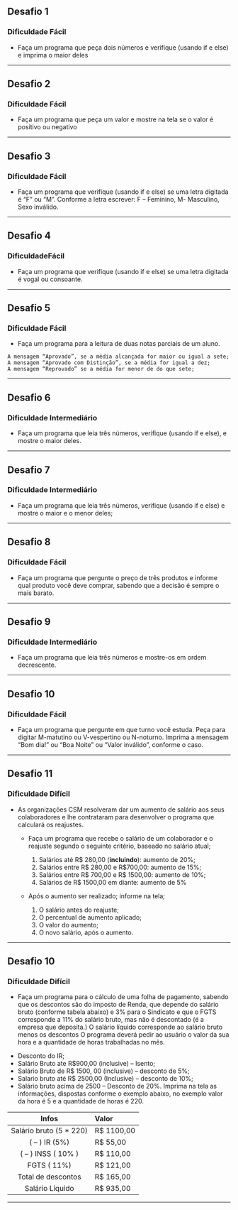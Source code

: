 ## Desafio 1
### Dificuldade Fácil
- Faça um programa que peça dois números e verifique (usando if e else) e imprima o maior deles 
---
## Desafio 2
### Dificuldade Fácil
- Faça um programa que peça um valor e mostre na tela se o valor é positivo ou negativo 
---
## Desafio 3
### Dificuldade Fácil
- Faça um programa que verifique (usando if e else) se uma letra digitada é “F” ou “M”. Conforme a letra escrever: F – Feminino, M- Masculino, Sexo inválido. 
---
## Desafio 4
### DificuldadeFácil
- Faça um programa que verifique (usando if e else) se uma letra digitada é vogal ou consoante.  
---
## Desafio 5
### Dificuldade Fácil 
- Faça um programa para a leitura de duas notas parciais de um aluno.  
```
A mensagem “Aprovado”, se a média alcançada for maior ou igual a sete;
A mensagem “Aprovado com Distinção”, se a média for igual a dez;
A mensagem “Reprovado” se a média for menor de do que sete;
```
---
## Desafio 6
### Dificuldade Intermediário
- Faça um programa que leia três números, verifique (usando if e else), e mostre o maior deles.  
---
## Desafio 7
### Dificuldade Intermediário
- Faça um programa que leia três números, verifique (usando if e else) e mostre o maior e o menor deles; 
---
## Desafio 8
### Dificuldade Fácil
- Faça um programa que pergunte o preço de três produtos e informe qual produto você deve comprar, sabendo que a decisão é sempre o mais barato.  
---
## Desafio 9
### Dificuldade Intermediário
- Faça um programa que leia três números e mostre-os em ordem decrescente.  
---
## Desafio 10
### Dificuldade Fácil
- Faça um programa que pergunte em que turno você estuda. Peça para digitar M-matutino ou V-vespertino ou N-noturno. Imprima a mensagem “Bom dia!” ou  “Boa Noite” ou “Valor inválido”, conforme o caso.  
---
## Desafio 11
### Dificuldade Difícil
- As organizações CSM resolveram dar um aumento de salário aos seus colaboradores e lhe contrataram para desenvolver o programa que calculará os reajustes.  

  - Faça um programa que recebe o salário de um colaborador e o reajuste segundo o seguinte critério, baseado no salário atual;
    1. Salários até R$ 280,00 (**incluindo**): aumento de 20%;
    2. Salários entre R$ 280,00 e R$700,00: aumento de 15%;
    3. Salários entre R$ 700,00 e R$ 1500,00: aumento de 10%;
    4. Salários de R$ 1500,00 em diante: aumento de 5%
  
  - Após o aumento ser realizado; informe na tela;
    1. O salário antes do reajuste;
    2. O percentual de aumento aplicado;
    3. O valor do aumento;
    4. O novo salário, após o aumento.
---
## Desafio 10
### Dificuldade Difícil
- Faça um programa para o cálculo de uma folha de pagamento, sabendo que os descontos são do imposto de Renda, que depende do salário bruto (conforme tabela abaixo) e 3% para o Sindicato e que o FGTS corresponde a 11% do salário bruto, mas não é descontado (é a empresa que deposita.)
 O salário líquido corresponde ao salário bruto menos os descontos O programa deverá pedir ao usuário o valor da sua hora e a quantidade de horas trabalhadas no mês.

* Desconto do IR;
* Salário Bruto ate R$900,00 (inclusive) – Isento;
* Salário Bruto de R$ 1500, 00 (inclusive) – desconto de 5%;
* Salario bruto até R$ 2500,00 (Inclusive) – desconto de 10%;
* Salário bruto acima de 2500 – Desconto de 20%.
Imprima na tela as informações, dispostas conforme o exemplo abaixo, no exemplo valor da hora é 5 e a quantidade de horas é 220.  

|Infos | Valor|
|:----:|:-----|
|Salário bruto (5 * 220) | R$ 1100,00|
|( – ) IR (5%) | R$ 55,00|
|( – ) INSS ( 10% ) | R$ 110,00|
|FGTS ( 11%) | R$ 121,00|
|Total de descontos | R$ 165,00|
|Salário Líquido | R$ 935,00|
---
